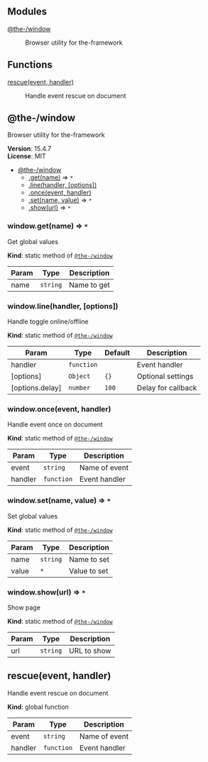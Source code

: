 <!--- Code generated by @the-/script-doc. DO NOT EDIT. -->

## Modules

<dl>
<dt><a href="#module_@the-/window">@the-/window</a></dt>
<dd><p>Browser utility for the-framework</p>
</dd>
</dl>

## Functions

<dl>
<dt><a href="#rescue">rescue(event, handler)</a></dt>
<dd><p>Handle event rescue on document</p>
</dd>
</dl>

<a name="module_@the-/window"></a>

## @the-/window
Browser utility for the-framework

**Version**: 15.4.7  
**License**: MIT  

* [@the-/window](#module_@the-/window)
    * [.get(name)](#module_@the-/window.get) ⇒ <code>\*</code>
    * [.line(handler, [options])](#module_@the-/window.line)
    * [.once(event, handler)](#module_@the-/window.once)
    * [.set(name, value)](#module_@the-/window.set) ⇒ <code>\*</code>
    * [.show(url)](#module_@the-/window.show) ⇒ <code>\*</code>

<a name="module_@the-/window.get"></a>

### window.get(name) ⇒ <code>\*</code>
Get global values

**Kind**: static method of [<code>@the-/window</code>](#module_@the-/window)  

| Param | Type | Description |
| --- | --- | --- |
| name | <code>string</code> | Name to get |

<a name="module_@the-/window.line"></a>

### window.line(handler, [options])
Handle toggle online/offline

**Kind**: static method of [<code>@the-/window</code>](#module_@the-/window)  

| Param | Type | Default | Description |
| --- | --- | --- | --- |
| handler | <code>function</code> |  | Event handler |
| [options] | <code>Object</code> | <code>{}</code> | Optional settings |
| [options.delay] | <code>number</code> | <code>100</code> | Delay for callback |

<a name="module_@the-/window.once"></a>

### window.once(event, handler)
Handle event once on document

**Kind**: static method of [<code>@the-/window</code>](#module_@the-/window)  

| Param | Type | Description |
| --- | --- | --- |
| event | <code>string</code> | Name of event |
| handler | <code>function</code> | Event handler |

<a name="module_@the-/window.set"></a>

### window.set(name, value) ⇒ <code>\*</code>
Set global values

**Kind**: static method of [<code>@the-/window</code>](#module_@the-/window)  

| Param | Type | Description |
| --- | --- | --- |
| name | <code>string</code> | Name to set |
| value | <code>\*</code> | Value to set |

<a name="module_@the-/window.show"></a>

### window.show(url) ⇒ <code>\*</code>
Show page

**Kind**: static method of [<code>@the-/window</code>](#module_@the-/window)  

| Param | Type | Description |
| --- | --- | --- |
| url | <code>string</code> | URL to show |

<a name="rescue"></a>

## rescue(event, handler)
Handle event rescue on document

**Kind**: global function  

| Param | Type | Description |
| --- | --- | --- |
| event | <code>string</code> | Name of event |
| handler | <code>function</code> | Event handler |

